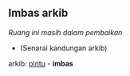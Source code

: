 ## Imbas arkib

*Ruang ini masih dalam pembaikan*

* (Senarai kandungan arkib)

arkib: [pintu][0] - **imbas**

  [0]: pintu.md
